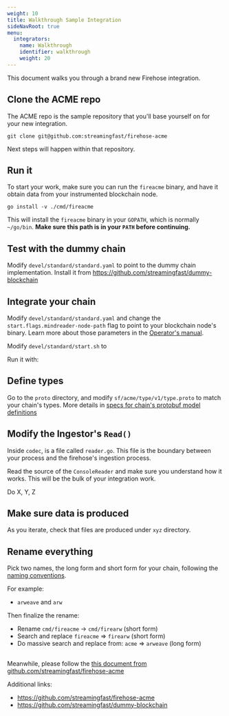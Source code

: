 ```yaml
---
weight: 10
title: Walkthrough Sample Integration
sideNavRoot: true
menu:
  integrators:
    name: Walkthrough
    identifier: walkthrough
    weight: 20
---
```


This document walks you through a brand new Firehose integration.

## Clone the ACME repo

The ACME repo is the sample repository that you'll base yourself on for your new integration.

```
git clone git@github.com:streamingfast/firehose-acme
```

Next steps will happen within that repository.

## Run it

To start your work, make sure you can run the `fireacme` binary, and have it obtain data from your instrumented blockchain node.

```
go install -v ./cmd/fireacme
```

This will install the `fireacme` binary in your `GOPATH`, which is normally `~/go/bin`. **Make sure this path is in your `PATH` before continuing.**



## Test with the dummy chain

Modify `devel/standard/standard.yaml` to point to the dummy chain implementation. Install it from https://github.com/streamingfast/dummy-blockchain


## Integrate your chain

Modify `devel/standard/standard.yaml` and change the `start.flags.mindreader-node-path` flag to point to your blockchain node's binary. Learn more about those parameters in the [Operator's manual](../operators/running-the-node).

Modify `devel/standard/start.sh` to

Run it with:


## Define types

Go to the `proto` directory, and modify `sf/acme/type/v1/type.proto` to match your chain's types.  More details in [specs for chain's protobuf model definitions](./protobuf-defs)


## Modify the Ingestor's `Read()`

Inside `codec`, is a file called `reader.go`. This file is the boundary between your process and the firehose's ingestion process.

Read the source of the `ConsoleReader` and make sure you understand how it works. This will be the bulk of your integration work.

Do X, Y, Z



## Make sure data is produced

As you iterate, check that files are produced under `xyz` directory.



## Rename everything

Pick two names, the long form and short form for your chain, following the [naming conventions](./names).

For example:

* `arweave` and `arw`

Then finalize the rename:

* Rename `cmd/fireacme` -> `cmd/firearw` (short form)
* Search and replace `fireacme` => `firearw` (short form)
* Do massive search and replace from: `acme` => `arweave` (long form)


##

Meanwhile, please follow the [this document from github.com/streamingfast/firehose-acme](https://github.com/streamingfast/firehose-acme/blob/master/INTEGRATION.md)

Additional links:
* https://github.com/streamingfast/firehose-acme
* https://github.com/streamingfast/dummy-blockchain
